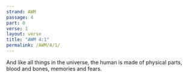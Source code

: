 ```yaml
---
strand: AWM
passage: 4
part: 0
verse: 1
layout: verse
title: "AWM 4:1"
permalink: /AWM/4/1/
---
```

And like all things in the universe, the human is made of physical parts, blood and bones, memories and fears.
